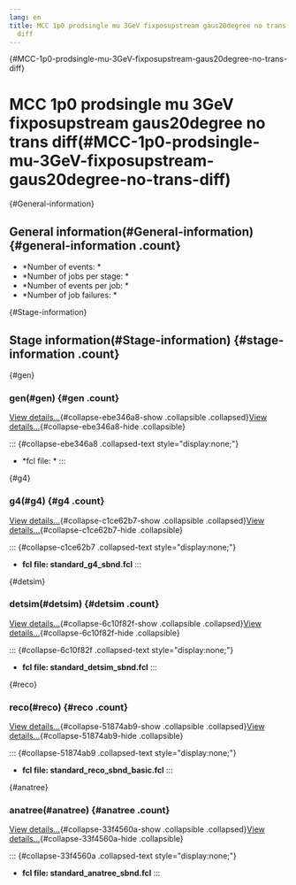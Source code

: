 ```yaml
---
lang: en
title: MCC 1p0 prodsingle mu 3GeV fixposupstream gaus20degree no trans
  diff
---
```


{#MCC-1p0-prodsingle-mu-3GeV-fixposupstream-gaus20degree-no-trans-diff}

MCC 1p0 prodsingle mu 3GeV fixposupstream gaus20degree no trans diff(#MCC-1p0-prodsingle-mu-3GeV-fixposupstream-gaus20degree-no-trans-diff)
============================================================================================================================================================

{#General-information}

General information(#General-information) {#general-information .count}
----------------------------------------------------------

-   \*Number of events: \*
-   \*Number of jobs per stage: \*
-   \*Number of events per job: \*
-   \*Number of job failures: \*

{#Stage-information}

Stage information(#Stage-information) {#stage-information .count}
------------------------------------------------------

{#gen}

### gen(#gen) {#gen .count}

[View details\...](#){#collapse-ebe346a8-show .collapsible
.collapsed}[View details\...](#){#collapse-ebe346a8-hide .collapsible}

::: {#collapse-ebe346a8 .collapsed-text style="display:none;"}
-   \*fcl file: \*
:::

{#g4}

### g4(#g4) {#g4 .count}

[View details\...](#){#collapse-c1ce62b7-show .collapsible
.collapsed}[View details\...](#){#collapse-c1ce62b7-hide .collapsible}

::: {#collapse-c1ce62b7 .collapsed-text style="display:none;"}
-   **fcl file: standard\_g4\_sbnd.fcl**
:::

{#detsim}

### detsim(#detsim) {#detsim .count}

[View details\...](#){#collapse-6c10f82f-show .collapsible
.collapsed}[View details\...](#){#collapse-6c10f82f-hide .collapsible}

::: {#collapse-6c10f82f .collapsed-text style="display:none;"}
-   **fcl file: standard\_detsim\_sbnd.fcl**
:::

{#reco}

### reco(#reco) {#reco .count}

[View details\...](#){#collapse-51874ab9-show .collapsible
.collapsed}[View details\...](#){#collapse-51874ab9-hide .collapsible}

::: {#collapse-51874ab9 .collapsed-text style="display:none;"}
-   **fcl file: standard\_reco\_sbnd\_basic.fcl**
:::

{#anatree}

### anatree(#anatree) {#anatree .count}

[View details\...](#){#collapse-33f4560a-show .collapsible
.collapsed}[View details\...](#){#collapse-33f4560a-hide .collapsible}

::: {#collapse-33f4560a .collapsed-text style="display:none;"}
-   **fcl file: standard\_anatree\_sbnd.fcl**
:::
